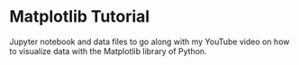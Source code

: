 # Matplotlib Tutorial

Jupyter notebook and data files to go along with my YouTube video on how to visualize data with the Matplotlib library of Python.

